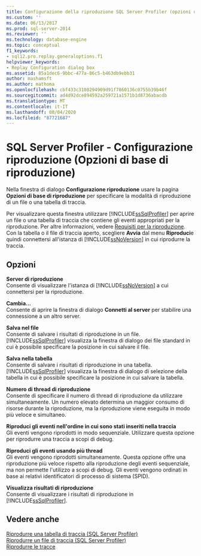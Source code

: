 ```yaml
---
title: Configurazione della riproduzione SQL Server Profiler (opzioni di base di riproduzione) | Microsoft Docs
ms.custom: ''
ms.date: 06/13/2017
ms.prod: sql-server-2014
ms.reviewer: ''
ms.technology: database-engine
ms.topic: conceptual
f1_keywords:
- sql12.pro.replay.generaloptions.f1
helpviewer_keywords:
- Replay Configuration dialog box
ms.assetid: 85a1dec6-9bbc-477a-86c5-b463db9ebb31
author: mashamsft
ms.author: mathoma
ms.openlocfilehash: cbf433c3108294909d91f7860136c0755b39b46f
ms.sourcegitcommit: ad4d92dce894592a259721a1571b1d8736abacdb
ms.translationtype: MT
ms.contentlocale: it-IT
ms.lasthandoff: 08/04/2020
ms.locfileid: "87721687"
---
```

# <a name="sql-server-profiler---replay-configuration-basic-replay-options"></a>SQL Server Profiler - Configurazione riproduzione (Opzioni di base di riproduzione)
  Nella finestra di dialogo **Configurazione riproduzione** usare la pagina **Opzioni di base di riproduzione** per specificare la modalità di riproduzione di un file o una tabella di traccia.  
  
 Per visualizzare questa finestra utilizzare [!INCLUDE[ssSqlProfiler](../includes/sssqlprofiler-md.md)] per aprire un file o una tabella di traccia che contiene gli eventi appropriati per la riproduzione. Per altre informazioni, vedere [Requisiti per la riproduzione](../tools/sql-server-profiler/replay-requirements.md). Con la tabella o il file di traccia aperto, scegliere **Avvia** dal menu **Riproduci**e quindi connettersi all'istanza di [!INCLUDE[ssNoVersion](../includes/ssnoversion-md.md)] in cui riprodurre la traccia.  
  
## <a name="options"></a>Opzioni  
 **Server di riproduzione**  
 Consente di visualizzare l'istanza di [!INCLUDE[ssNoVersion](../includes/ssnoversion-md.md)] a cui connettersi per la riproduzione.  
  
 **Cambia...**  
 Consente di aprire la finestra di dialogo **Connetti al server** per stabilire una connessione a un altro server.  
  
 **Salva nel file**  
 Consente di salvare i risultati di riproduzione in un file. [!INCLUDE[ssSqlProfiler](../includes/sssqlprofiler-md.md)] visualizza la finestra di dialogo dei file standard in cui è possibile specificare la posizione in cui salvare il file.  
  
 **Salva nella tabella**  
 Consente di salvare i risultati di riproduzione in una tabella. [!INCLUDE[ssSqlProfiler](../includes/sssqlprofiler-md.md)] visualizza la finestra di dialogo di selezione della tabella in cui è possibile specificare la posizione in cui salvare la tabella.  
  
 **Numero di thread di riproduzione**  
 Consente di specificare il numero di thread di riproduzione da utilizzare simultaneamente. Un numero elevato determina un maggior consumo di risorse durante la riproduzione, ma la riproduzione viene eseguita in modo più veloce e simultaneo.  
  
 **Riproduci gli eventi nell'ordine in cui sono stati inseriti nella traccia**  
 Gli eventi vengono riprodotti in modo sequenziale. Utilizzare questa opzione per riprodurre una traccia a scopi di debug.  
  
 **Riproduci gli eventi usando più thread**  
 Gli eventi vengono riprodotti simultaneamente. Questa opzione offre una riproduzione più veloce rispetto alla riproduzione degli eventi sequenziale, ma non permette l'utilizzo a scopi di debug. Gli eventi vengono ordinati in base ai relativi identificatori di processo di sistema (SPID).  
  
 **Visualizza risultati di riproduzione**  
 Consente di visualizzare i risultati di riproduzione in [!INCLUDE[ssSqlProfiler](../includes/sssqlprofiler-md.md)].  
  
## <a name="see-also"></a>Vedere anche  
 [Riprodurre una tabella di traccia &#40;SQL Server Profiler&#41;](../tools/sql-server-profiler/replay-a-trace-table-sql-server-profiler.md)   
 [Riprodurre un file di traccia &#40;SQL Server Profiler&#41;](../tools/sql-server-profiler/replay-a-trace-file-sql-server-profiler.md)   
 [Riprodurre le tracce](../tools/sql-server-profiler/replay-traces.md)  
  
  
